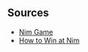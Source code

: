 

## Sources
- [Nim Game](https://en.wikipedia.org/wiki/Nim)
- [How to Win at Nim](https://www.archimedes-lab.org/How_to_Solve/Win_at_Nim.html)